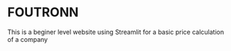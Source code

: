 # FOUTRONN
This is a beginer level website using Streamlit for a basic price calculation of a company
